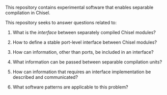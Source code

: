 This repository contains experimental software that enables separable
compilation in Chisel.

This repository seeks to answer questions related to:

1. What is the _interface_ between separately compiled Chisel modules?

2. How to define a stable port-level interface between Chisel modules?

3. How can information, other than ports, be included in an interface?

4. What information can be passed between separable compilation units?

5. How can information that requires an interface implementation be described
   and communicated?

6. What software patterns are applicable to this problem?
